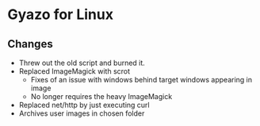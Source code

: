 # Gyazo for Linux

## Changes
- Threw out the old script and burned it.
- Replaced ImageMagick with scrot
    - Fixes of an issue with windows behind target windows appearing in image
    - No longer requires the heavy ImageMagick
- Replaced net/http by just executing curl
- Archives user images in chosen folder
